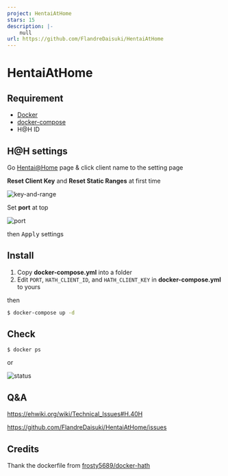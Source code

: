 ```yaml
---
project: HentaiAtHome
stars: 15
description: |-
    null
url: https://github.com/FlandreDaisuki/HentaiAtHome
---
```


# HentaiAtHome

## Requirement

- [Docker](https://docs.docker.com/engine/installation/)
- [docker-compose](https://docs.docker.com/compose/install/)
- H@H ID

## H@H settings

Go [Hentai@Home](https://e-hentai.org/hentaiathome.php) page & click client name to the setting page

**Reset Client Key** and **Reset Static Ranges** at first time

![key-and-range](img/key-and-range.png)

Set **port** at top

![port](img/port.png)

then <kbd>Apply</kbd> settings

## Install

1. Copy **docker-compose.yml** into a folder
2. Edit `PORT`, `HATH_CLIENT_ID`, and `HATH_CLIENT_KEY` in **docker-compose.yml** to yours

then

```sh
$ docker-compose up -d
```

## Check

```
$ docker ps
```

or

![status](img/status.png)

## Q&A

https://ehwiki.org/wiki/Technical_Issues#H.40H

https://github.com/FlandreDaisuki/HentaiAtHome/issues

## Credits

Thank the dockerfile from [frosty5689/docker-hath](https://github.com/frosty5689/docker-hath)

